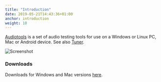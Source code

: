 ```yaml
---
title: "Introduction"
date: 2019-05-21T14:43:36+01:00
anchor: introduction
weight: 10
---
```


[Audiotools][1] is a set of audio testing tools for use on a Windows
or Linux PC, Mac or Android device. See also [Tuner][3].

![Screenshot][2]

### Downloads
Downloads for Windows and Mac versions [here][4].

 [1]: https://github.com/billthefarmer/audiotools (https://github.com/billthefarmer/audiotools)
 [2]: images/Audiotools.png
 [3]: https://billthefarmer.github.io/ctuner (https://billthefarmer.github.io/ctuner)
 [4]: https://github.com/billthefarmer/audiotools/releases (https://github.com/billthefarmer/audiotools/releases)
